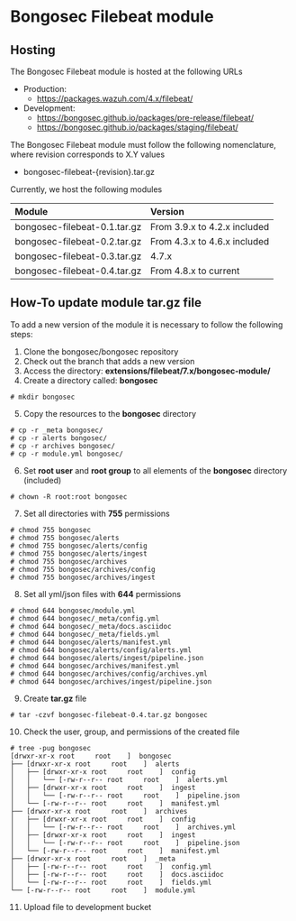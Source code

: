 # Bongosec Filebeat module

## Hosting

The Bongosec Filebeat module is hosted at the following URLs

- Production:
  - https://packages.wazuh.com/4.x/filebeat/
- Development:
  - https://bongosec.github.io/packages/pre-release/filebeat/
  - https://bongosec.github.io/packages/staging/filebeat/

The Bongosec Filebeat module must follow the following nomenclature, where revision corresponds to X.Y values

- bongosec-filebeat-{revision}.tar.gz

Currently, we host the following modules

|Module|Version|
|:--|:--|
|bongosec-filebeat-0.1.tar.gz|From 3.9.x to 4.2.x included|
|bongosec-filebeat-0.2.tar.gz|From 4.3.x to 4.6.x included|
|bongosec-filebeat-0.3.tar.gz|4.7.x|
|bongosec-filebeat-0.4.tar.gz|From 4.8.x to current|


## How-To update module tar.gz file

To add a new version of the module it is necessary to follow the following steps:

1. Clone the bongosec/bongosec repository
2. Check out the branch that adds a new version
3. Access the directory: **extensions/filebeat/7.x/bongosec-module/**
4. Create a directory called: **bongosec**

```
# mkdir bongosec
```

5. Copy the resources to the **bongosec** directory

```
# cp -r _meta bongosec/
# cp -r alerts bongosec/
# cp -r archives bongosec/
# cp -r module.yml bongosec/
```

6. Set **root user** and **root group** to all elements of the **bongosec** directory (included)

```
# chown -R root:root bongosec
```

7. Set all directories with **755** permissions

```
# chmod 755 bongosec
# chmod 755 bongosec/alerts
# chmod 755 bongosec/alerts/config
# chmod 755 bongosec/alerts/ingest
# chmod 755 bongosec/archives
# chmod 755 bongosec/archives/config
# chmod 755 bongosec/archives/ingest
```

8. Set all yml/json files with **644** permissions

```
# chmod 644 bongosec/module.yml
# chmod 644 bongosec/_meta/config.yml
# chmod 644 bongosec/_meta/docs.asciidoc
# chmod 644 bongosec/_meta/fields.yml
# chmod 644 bongosec/alerts/manifest.yml
# chmod 644 bongosec/alerts/config/alerts.yml
# chmod 644 bongosec/alerts/ingest/pipeline.json
# chmod 644 bongosec/archives/manifest.yml
# chmod 644 bongosec/archives/config/archives.yml
# chmod 644 bongosec/archives/ingest/pipeline.json
```

9. Create **tar.gz** file

```
# tar -czvf bongosec-filebeat-0.4.tar.gz bongosec
```

10. Check the user, group, and permissions of the created file

```
# tree -pug bongosec
[drwxr-xr-x root     root    ]  bongosec
├── [drwxr-xr-x root     root    ]  alerts
│   ├── [drwxr-xr-x root     root    ]  config
│   │   └── [-rw-r--r-- root     root    ]  alerts.yml
│   ├── [drwxr-xr-x root     root    ]  ingest
│   │   └── [-rw-r--r-- root     root    ]  pipeline.json
│   └── [-rw-r--r-- root     root    ]  manifest.yml
├── [drwxr-xr-x root     root    ]  archives
│   ├── [drwxr-xr-x root     root    ]  config
│   │   └── [-rw-r--r-- root     root    ]  archives.yml
│   ├── [drwxr-xr-x root     root    ]  ingest
│   │   └── [-rw-r--r-- root     root    ]  pipeline.json
│   └── [-rw-r--r-- root     root    ]  manifest.yml
├── [drwxr-xr-x root     root    ]  _meta
│   ├── [-rw-r--r-- root     root    ]  config.yml
│   ├── [-rw-r--r-- root     root    ]  docs.asciidoc
│   └── [-rw-r--r-- root     root    ]  fields.yml
└── [-rw-r--r-- root     root    ]  module.yml
```

11. Upload file to development bucket
